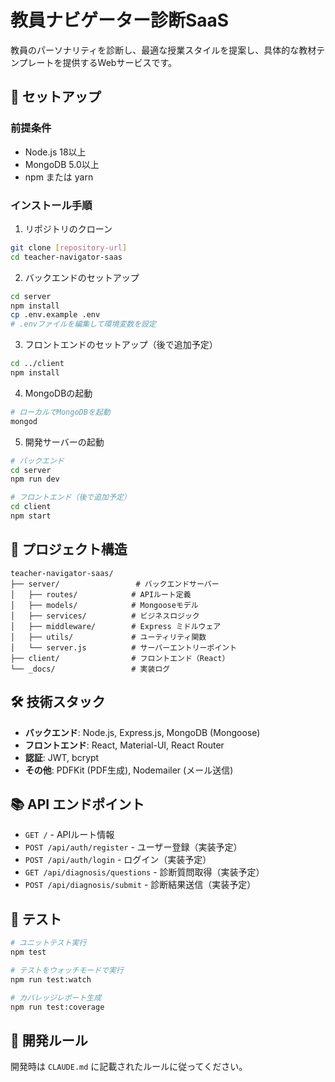 # 教員ナビゲーター診断SaaS

教員のパーソナリティを診断し、最適な授業スタイルを提案し、具体的な教材テンプレートを提供するWebサービスです。

## 🚀 セットアップ

### 前提条件
- Node.js 18以上
- MongoDB 5.0以上
- npm または yarn

### インストール手順

1. リポジトリのクローン
```bash
git clone [repository-url]
cd teacher-navigator-saas
```

2. バックエンドのセットアップ
```bash
cd server
npm install
cp .env.example .env
# .envファイルを編集して環境変数を設定
```

3. フロントエンドのセットアップ（後で追加予定）
```bash
cd ../client
npm install
```

4. MongoDBの起動
```bash
# ローカルでMongoDBを起動
mongod
```

5. 開発サーバーの起動
```bash
# バックエンド
cd server
npm run dev

# フロントエンド（後で追加予定）
cd client
npm start
```

## 📁 プロジェクト構造

```
teacher-navigator-saas/
├── server/                 # バックエンドサーバー
│   ├── routes/            # APIルート定義
│   ├── models/            # Mongooseモデル
│   ├── services/          # ビジネスロジック
│   ├── middleware/        # Express ミドルウェア
│   ├── utils/             # ユーティリティ関数
│   └── server.js          # サーバーエントリーポイント
├── client/                # フロントエンド（React）
└── _docs/                 # 実装ログ
```

## 🛠️ 技術スタック

- **バックエンド**: Node.js, Express.js, MongoDB (Mongoose)
- **フロントエンド**: React, Material-UI, React Router
- **認証**: JWT, bcrypt
- **その他**: PDFKit (PDF生成), Nodemailer (メール送信)

## 📚 API エンドポイント

- `GET /` - APIルート情報
- `POST /api/auth/register` - ユーザー登録（実装予定）
- `POST /api/auth/login` - ログイン（実装予定）
- `GET /api/diagnosis/questions` - 診断質問取得（実装予定）
- `POST /api/diagnosis/submit` - 診断結果送信（実装予定）

## 🧪 テスト

```bash
# ユニットテスト実行
npm test

# テストをウォッチモードで実行
npm run test:watch

# カバレッジレポート生成
npm run test:coverage
```

## 📝 開発ルール

開発時は `CLAUDE.md` に記載されたルールに従ってください。